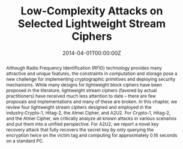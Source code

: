---
title: "Low-Complexity Attacks on Selected Lightweight Stream Ciphers"
authors:
- Qi Chai
- admin

date: "2014-04-01T00:00:00Z"

# Publication type.
# Legend: 0 = Uncategorized; 1 = Conference paper; 2 = Journal article;
# 3 = Preprint / Working Paper; 4 = Report; 5 = Book; 6 = Book section;
# 7 = Thesis; 8 = Patent
publication_types: ["6"]

# Publication name and optional abbreviated publication name.
publication: "*Chapter 6 in Radio-Frequency Identification (RFID): Emerging Technologies, Applications and Improvement Strategies*"
publication_short: ""

abstract: Although Radio Frequency Identification (RFID) technology provides many attractive and unique features, the constraints in computation and storage pose a new challenge for implementing cryptographic primitives and deploying security mechanisms. While many designs for lightweight block ciphers have been proposed in the literature, lightweight stream ciphers (favored by actual practitioners) have received much less attention to date – there are few proposals and implementations and many of these are broken. In this chapter, we review four lightweight stream ciphers designed and employed in the industry:Crypto-1, Hitag-2, the Atmel Cipher, and A2U2. For Crypto-1, Hitag-2, and the Atmel Cipher, we critically analyze all known attacks in various scenarios and put them into a unified perspective. For A2U2, we report a novel key recovery attack that fully recovers the secret key by only querying the encryption twice on the victim tag and computing for approximately $0.16$ seconds on a standard PC.
---